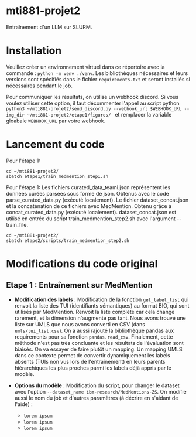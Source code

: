 # mti881-projet2

Entraînement d'un LLM sur SLURM. 



# Installation 

Veuillez créer un environnement virtuel dans ce répertoire avec la commande : `python -m venv ./venv`. Les bibliothèques nécessaires et leurs versions sont spécifiés dans le fichier `requirements.txt` et seront installés si nécessaires pendant le job. 

Pour communiquer les résultats, on utilise un webhook discord. Si vous voulez utiliser cette option, il faut décommenter l'appel au script python `python3 ~/mti881-projet2/send_discord.py --webhook_url $WEBHOOK_URL --img_dir ~/mti881-projet2/etape1/figures/ ` et remplacer la variable gloabale `WEBHOOK_URL` par votre webhook. 

# Lancement du code 

Pour l'étape 1: 

```{bash}
cd ~/mti881-projet2/
sbatch etape1/train_medmention_step1.sh
```

Pour l'étape 1: 
Les fichiers curated_data_teami.json représentent les données curées parsées sous forme de json. Obtenus avec le code parse_curated_data.py (exécuté localement).
Le fichier dataset_concat.json et la concaténation de ce fichiers avec MedMention. Obtenu grâce à concat_curated_data.py (exécuté localement).
dataset_concat.json est utilisé en entrée du script train_medmention_step2.sh avec l'argument --train_file.

```{bash}
cd ~/mti881-projet2/
sbatch etape2/scripts/train_medmention_step2.sh
```


#  Modifications du code original

## Etape 1 : Entraînement sur MedMention 



- **Modification des labels** : Modification de la fonction `get_label_list` qui renvoit la liste des TUI (identifiants sémantiques) au format BIO, qui sont utilisés par MedMention. Renvoit la liste complète car cela change rarement, et la dimension n'augmente pas tant. Nous avons trouvé une liste sur UMLS que nous avons converti en CSV (dans `umls/tui_list.csv`). On a aussi rajouté la bibliothèque pandas aux requirements pour sa fonction `pandas.read_csv`. Finalement, cette méthode n'est pas très concluante et les résultats de l'évaluation sont biaisés. On va essayer de faire plutôt un mapping. Un mapping UMLS dans ce contexte permet de convertir dynamiquement les labels absents (TUIs non vus lors de l'entraînement) en leurs parents hiérarchiques les plus proches parmi les labels déjà appris par le modèle. 

- **Options du modèle** : Modification du script, pour changer le dataset avec l'option `--dataset_name ibm-research/MedMentions-ZS`. On modifie aussi le nom du job et d'autres paramètres (à décrire en s'aidant de l'aide) :

    - `lorem ipsum`
    - `lorem ipsum`
    - `lorem ipsum`


